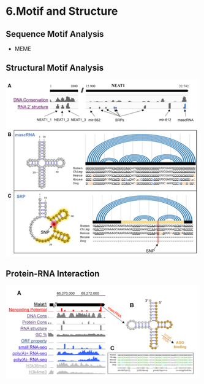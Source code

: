 # 6.Motif and Structure

## Sequence Motif Analysis

* MEME

## Structural Motif Analysis

![](../.gitbook/assets/structural-motifs.png)

## Protein-RNA Interaction

![](../.gitbook/assets/structural-motif-rbp.png)

